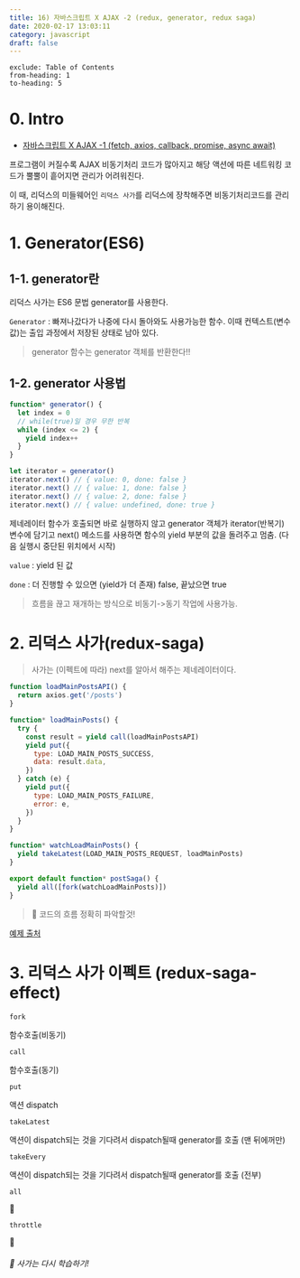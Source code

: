 ```yaml
---
title: 16) 자바스크립트 X AJAX -2 (redux, generator, redux saga)
date: 2020-02-17 13:03:11
category: javascript
draft: false
---
```


```toc
exclude: Table of Contents
from-heading: 1
to-heading: 5
```

# 0. Intro

- [자바스크립트 X AJAX -1 (fetch, axios, callback, promise, async await)](https://taeny.dev/javascript/15%EC%9E%90%EB%B0%94%EC%8A%A4%ED%81%AC%EB%A6%BD%ED%8A%B8xajax/)

프로그램이 커질수록 AJAX 비동기처리 코드가 많아지고 해당 액션에 따른 네트워킹 코드가 뿔뿔이 흩어지면 관리가 어려워진다.

이 때, 리덕스의 미들웨어인 `리덕스 사가`를 리덕스에 장착해주면 비동기처리코드를 관리하기 용이해진다.

# 1. Generator(ES6)

## 1-1. generator란

리덕스 사가는 ES6 문법 generator를 사용한다.

`Generator` : 빠져나갔다가 나중에 다시 돌아와도 사용가능한 함수. 이때 컨텍스트(변수 값)는 출입 과정에서 저장된 상태로 남아 있다.

> generator 함수는 generator 객체를 반환한다!!

## 1-2. generator 사용법

```js
function* generator() {
  let index = 0
  // while(true)일 경우 무한 반복
  while (index <= 2) {
    yield index++
  }
}
```

```js
let iterator = generator()
iterator.next() // { value: 0, done: false }
iterator.next() // { value: 1, done: false }
iterator.next() // { value: 2, done: false }
iterator.next() // { value: undefined, done: true }
```

제네레이터 함수가 호출되면 바로 실행하지 않고 generator 객체가 iterator(반복기) 변수에 담기고 next() 메소드를 사용하면 함수의 yield 부분의 값을 돌려주고 멈춤. (다음 실행시 중단된 위치에서 시작)

`value` : yield 된 값

`done` : 더 진행할 수 있으면 (yield가 더 존재) false, 끝났으면 true

> 흐름을 끊고 재개하는 방식으로 비동기->동기 작업에 사용가능.

# 2. 리덕스 사가(redux-saga)

> 사가는 (이펙트에 따라) next를 알아서 해주는 제네레이터이다.

```js
function loadMainPostsAPI() {
  return axios.get('/posts')
}

function* loadMainPosts() {
  try {
    const result = yield call(loadMainPostsAPI)
    yield put({
      type: LOAD_MAIN_POSTS_SUCCESS,
      data: result.data,
    })
  } catch (e) {
    yield put({
      type: LOAD_MAIN_POSTS_FAILURE,
      error: e,
    })
  }
}

function* watchLoadMainPosts() {
  yield takeLatest(LOAD_MAIN_POSTS_REQUEST, loadMainPosts)
}

export default function* postSaga() {
  yield all([fork(watchLoadMainPosts)])
}
```

> :hatched_chick: 코드의 흐름 정확히 파악할것!

[예제 출처](https://github.com/ZeroCho/react-nodebird)

# 3. 리덕스 사가 이펙트 (redux-saga-effect)

`fork`

함수호출(비동기)

`call`

함수호출(동기)

`put`

액션 dispatch

`takeLatest`

액션이 dispatch되는 것을 기다려서 dispatch될때 generator를 호출 (맨 뒤에꺼만)

`takeEvery`

액션이 dispatch되는 것을 기다려서 dispatch될때 generator를 호출 (전부)

`all`

:hatched_chick:

`throttle`

:hatched_chick:

###### :hatched_chick: 사가는 다시 학습하기!
